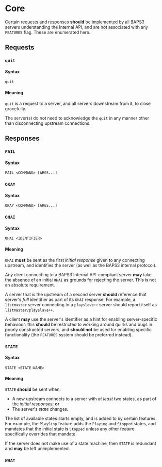 # Core

Certain requests and responses __should__ be implemented by all BAPS3 servers
understanding the Internal API, and are not associated with any `FEATURES` flag.
These are enumerated here.

## Requests

### `quit`

#### Syntax

`quit`

#### Meaning

`quit` is a request to a server, and all servers downstream from it, to
close gracefully.

The server(s) do not need to acknowledge the `quit` in any manner other than
disconnecting upstream connections.

## Responses

### `FAIL`

#### Syntax

`FAIL <COMMAND> [ARGS...]`

### `OKAY`

#### Syntax

`OKAY <COMMAND> [ARGS...]`

### `OHAI`

#### Syntax

`OHAI <IDENTIFIER>`

#### Meaning

`OHAI` __must__ be sent as the first _initial response_ given to any connecting
upstream, and identifies the server (as well as the BAPS3 internal protocol).

Any client connecting to a BAPS3 Internal API-compliant server __may__ take the
absence of an initial `OHAI` as grounds for rejecting the server.  This is not
an absolute requirement.

A server that is the upstream of a second server __should__ reference that
server's _full_ identifier as part of its `OHAI` response.  For example, a
`listmaster` server connecting to a `playslave++` server should report itself
as `listmaster/playslave++`.

A client __may__ use the server's identifier as a hint for enabling
server-specific behaviour: this __should__ be restricted to working around
quirks and bugs in poorly constructed servers, and __should not__ be used for
enabling specific functionality (the `FEATURES` system should be preferred
instead).

### `STATE`

#### Syntax

`STATE <STATE-NAME>`

#### Meaning

`STATE` __should__ be sent when:

* A new upstream connects to a server with _at least_ two states, as part of
  the _initial responses_; __or__
* The server's _state_ changes.

The list of available states starts empty, and is added to by certain features.
For example, the `PlayStop` feature adds the `Playing` and `Stopped` states,
and mandates that the initial state is `Stopped` unless any other feature
specifically overrides that mandate.

If the server does not make use of a state machine, then `STATE` is redundant
and __may__ be left unimplemented.

### `WHAT`
